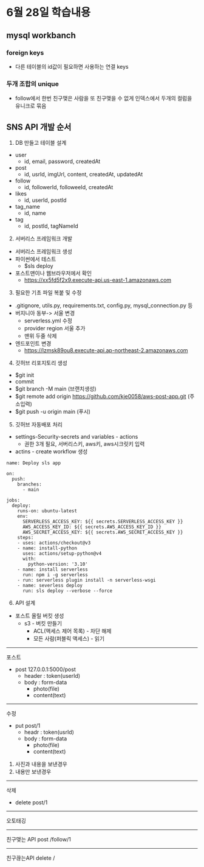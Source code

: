 # 6월 28일 학습내용


## mysql workbanch
### foreign keys
- 다른 테이블의 id값이 필요하면 사용하는 연결 keys

### 두개 조합의 unique
- follow에서 한번 친구맺은 사람을 또 친구맺을 수 없게 인덱스에서 두개의 컬럼을 유니크로 묶음

## SNS API 개발 순서
1. DB 만들고 테이블 설계
- user
  - id, email, password, createdAt
- post
  - id, usrId, imgUrl, content, createdAt, updatedAt
- follow
  - id, followerId, followeeId, createdAt
- likes
  - id, userId, postId
- tag_name
  - id, name
- tag
  - id, postId, tagNameId

2. 서버리스 프레임워크 개발
 - 서버리스 프레임워크 생성
 - 파이썬에서 테스트
   - $sls deploy
 - 포스트맨이나 웹브라우저에서 확인
   - https://xx5fd5f2x9.execute-api.us-east-1.amazonaws.com

3. 필요한 기초 파일 복붙 및 수정
- .gitignore, utils.py, requirements.txt, config.py, mysql_connection.py 등
- 버지니아 동부-> 서울 변경
  - serverless.yml 수정
  - provider region 서울 추가
  - 맨위 두줄 삭제
- 엔드포인트 변경
  - https://lzmsk89ou8.execute-api.ap-northeast-2.amazonaws.com

4. 깃허브 리포지토리 생성
- $git init
- commit
- $git branch -M main (브랜치생성)
- $git remote add origin https://github.com/kje0058/aws-post-app.git (주소입력)
- $git push -u origin main (푸시)

5. 깃허브 자동배포 처리
- settings-Security-secrets and variables - actions
  - 권한 3개 필요, 서버리스키, aws키, aws시크릿키 입력
- actins - create workflow 생성
```
name: Deploy sls app

on: 
  push:
    branches:
      - main

jobs:     
  deploy:
    runs-on: ubuntu-latest
    env:
      SERVERLESS_ACCESS_KEY: ${{ secrets.SERVERLESS_ACCESS_KEY }}
      AWS_ACCESS_KEY_ID: ${{ secrets.AWS_ACCESS_KEY_ID }}
      AWS_SECRET_ACCESS_KEY: ${{ secrets.AWS_SECRET_ACCESS_KEY }}
    steps:
    - uses: actions/checkout@v3
    - name: install-python
      uses: actions/setup-python@v4
      with:
        python-version: '3.10'
    - name: install serverless
      run: npm i -g serverless
    - run: serverless plugin install -n serverless-wsgi
    - name: severless deploy
      run: sls deploy --verbose --force
```

6. API 설계
- 포스트 올릴 버킷 생성
  - s3 - 버킷 만들기
    - ACL(액세스 제어 목록) - 차단 해제 
    - 모든 사람(퍼블릭 액세스) - 읽기  
---
포스트
- post 127.0.0.1:5000/post
  - header : token(userId)
  - body : form-data
    - photo(file)
    - content(text)
---
수정
- put post/1
  - headr : token(usrId)
  - body : form-data
    - photo(file)
    - content(text)

1. 사진과 내용을 보낸경우
2. 내용만 보낸경우

---
삭제
- delete post/1

---
오토태깅

---
친구맺는 API
post /follow/1

---
친구끊는API
delete /